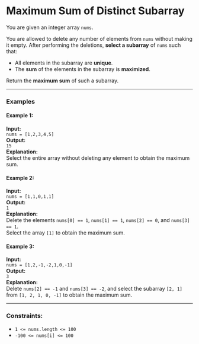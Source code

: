 # Maximum Sum of Distinct Subarray

You are given an integer array `nums`.

You are allowed to delete any number of elements from `nums` without making it empty. After performing the deletions, **select a subarray** of `nums` such that:

- All elements in the subarray are **unique**.
- The **sum** of the elements in the subarray is **maximized**.

Return the **maximum sum** of such a subarray.

---

### Examples

#### Example 1:
**Input:**  
`nums = [1,2,3,4,5]`  
**Output:**  
`15`  
**Explanation:**  
Select the entire array without deleting any element to obtain the maximum sum.

#### Example 2:
**Input:**  
`nums = [1,1,0,1,1]`  
**Output:**  
`1`  
**Explanation:**  
Delete the elements `nums[0] == 1`, `nums[1] == 1`, `nums[2] == 0`, and `nums[3] == 1`.  
Select the array `[1]` to obtain the maximum sum.

#### Example 3:
**Input:**  
`nums = [1,2,-1,-2,1,0,-1]`  
**Output:**  
`3`  
**Explanation:**  
Delete `nums[2] == -1` and `nums[3] == -2`, and select the subarray `[2, 1]` from `[1, 2, 1, 0, -1]` to obtain the maximum sum.

---

### Constraints:

- `1 <= nums.length <= 100`  
- `-100 <= nums[i] <= 100`
